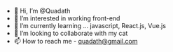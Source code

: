 - 👋 Hi, I’m @Quadath
- 👀 I’m interested in working front-end 
- 🌱 I’m currently learning ... javascript, React.js, Vue.js
- 💞️ I’m looking to collaborate with my cat
- 📫 How to reach me - quadath@gmail.com
